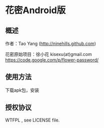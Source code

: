 花密Android版
=========

概述
----
作者：Tao Yang (<http://ninehills.github.com>)

花密原始项目：徐小花 kisexu(at)gmail.com <https://code.google.com/p/flower-password/>

使用方法
--------

下载apk包，安装


授权协议
-------

WTFPL , see LICENSE file.
